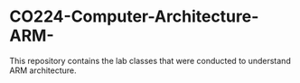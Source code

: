 # CO224-Computer-Architecture-ARM-
This repository contains the lab classes that were conducted to understand ARM architecture.
